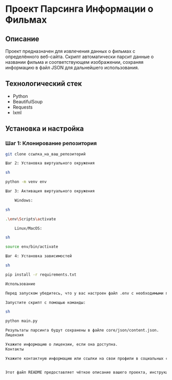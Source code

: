 # Проект Парсинга Информации о Фильмах

## Описание
Проект предназначен для извлечения данных о фильмах с определённого веб-сайта. Скрипт автоматически парсит данные о названии фильма и соответствующем изображении, сохраняя информацию в файл JSON для дальнейшего использования.

## Технологический стек
- Python
- BeautifulSoup
- Requests
- lxml

## Установка и настройка

### Шаг 1: Клонирование репозитория

```sh
git clone ссылка_на_ваш_репозиторий

Шаг 2: Установка виртуального окружения

sh

python -m venv env

Шаг 3: Активация виртуального окружения

    Windows:

sh

.\env\Scripts\activate

    Linux/MacOS:

sh

source env/bin/activate

Шаг 4: Установка зависимостей

sh

pip install -r requirements.txt

Использование

Перед запуском убедитесь, что у вас настроен файл .env с необходимыми переменными окружения (URL, DOMEN).

Запустите скрипт с помощью команды:

sh

python main.py

Результаты парсинга будут сохранены в файле core/json/content.json.
Лицензия

Укажите информацию о лицензии, если она доступна.
Контакты

Укажите контактную информацию или ссылки на свои профили в социальных сетях.


Этот файл README предоставляет чёткое описание вашего проекта, инструкции по установке и использованию, а также секции для лицензии и контактной информации. Надеюсь, это то, что вы искали!
